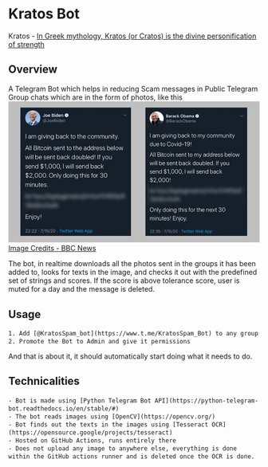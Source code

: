 # Kratos Bot
Kratos - [In Greek mythology, Kratos (or Cratos) is the divine personification of strength](https://en.wikipedia.org/wiki/Kratos_(mythology))

## Overview
A Telegram Bot which helps in reducing Scam messages in Public Telegram Group chats which are in the form of photos, like this ![Twitter Scam](assets/images/sample_scam_0.png)
[Image Credits - BBC News](https://www.bbc.com/news/technology-57152924)

The bot, in realtime downloads all the photos sent in the groups it has been added to, looks for texts in the image, 
and checks it out with the predefined set of strings and scores. If the score is above tolerance score, user is muted 
for a day and the message is deleted. 

## Usage
    1. Add [@KratosSpam_bot](https://www.t.me/KratosSpam_Bot) to any group
    2. Promote the Bot to Admin and give it permissions

And that is about it, it should automatically start doing what it needs to do. 

## Technicalities 
    - Bot is made using [Python Telegram Bot API](https://python-telegram-bot.readthedocs.io/en/stable/#)
    - The bot reads images using [OpenCV](https://opencv.org/)
    - Bot finds out the texts in the images using [Tesseract OCR](https://opensource.google/projects/tesseract)
    - Hosted on GitHub Actions, runs entirely there
    - Does not upload any image to anywhere else, everything is done within the GitHub actions runner and is deleted once the OCR is done.


